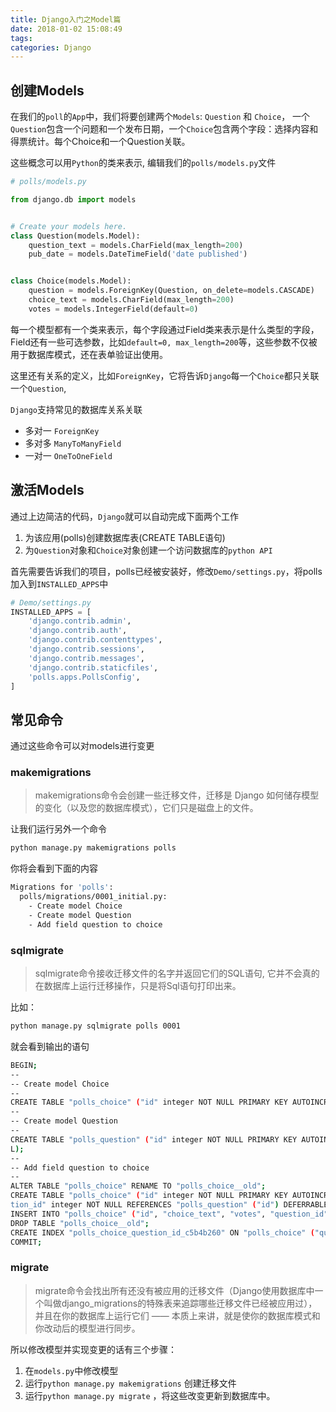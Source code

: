```yaml
---
title: Django入门之Model篇
date: 2018-01-02 15:08:49
tags:
categories: Django
---
```


## 创建Models

在我们的`poll`的`App`中，我们将要创建两个`Models`: `Question` 和 `Choice`， 一个`Question`包含一个问题和一个发布日期，一个`Choice`包含两个字段：选择内容和得票统计。每个Choice和一个Question关联。

这些概念可以用`Python`的类来表示, 编辑我们的`polls/models.py`文件

```python
# polls/models.py

from django.db import models


# Create your models here.
class Question(models.Model):
    question_text = models.CharField(max_length=200)
    pub_date = models.DateTimeField('date published')


class Choice(models.Model):
    question = models.ForeignKey(Question, on_delete=models.CASCADE)
    choice_text = models.CharField(max_length=200)
    votes = models.IntegerField(default=0)
```

每一个模型都有一个类来表示，每个字段通过Field类来表示是什么类型的字段，Field还有一些可选参数，比如`default=0, max_length=200`等，这些参数不仅被用于数据库模式，还在表单验证出使用。


这里还有关系的定义，比如`ForeignKey`，它将告诉`Django`每一个`Choice`都只关联一个`Question`,

`Django`支持常见的数据库关系关联
- 多对一 `ForeignKey`
- 多对多 `ManyToManyField`
- 一对一 `OneToOneField`

## 激活Models

通过上边简洁的代码，`Django`就可以自动完成下面两个工作

1. 为该应用(polls)创建数据库表(CREATE TABLE语句)
2. 为`Question`对象和`Choice`对象创建一个访问数据库的`python API`

首先需要告诉我们的项目，polls已经被安装好，修改`Demo/settings.py`，将polls加入到`INSTALLED_APPS`中

```python
# Demo/settings.py
INSTALLED_APPS = [
    'django.contrib.admin',
    'django.contrib.auth',
    'django.contrib.contenttypes',
    'django.contrib.sessions',
    'django.contrib.messages',
    'django.contrib.staticfiles',
    'polls.apps.PollsConfig',
]
```

## 常见命令

通过这些命令可以对models进行变更

### makemigrations

> makemigrations命令会创建一些迁移文件，迁移是 Django 如何储存模型的变化（以及您的数据库模式），它们只是磁盘上的文件。

让我们运行另外一个命令

```bash
python manage.py makemigrations polls
```

你将会看到下面的内容

```bash
Migrations for 'polls':
  polls/migrations/0001_initial.py:
    - Create model Choice
    - Create model Question
    - Add field question to choice
```

### sqlmigrate

> sqlmigrate命令接收迁移文件的名字并返回它们的SQL语句, 它并不会真的在数据库上运行迁移操作，只是将Sql语句打印出来。

比如：

``` bash
python manage.py sqlmigrate polls 0001
```

就会看到输出的语句

```bash
BEGIN;
--
-- Create model Choice
--
CREATE TABLE "polls_choice" ("id" integer NOT NULL PRIMARY KEY AUTOINCREMENT, "choice_text" varchar(200) NOT NULL, "votes" integer NOT NULL);
--
-- Create model Question
--
CREATE TABLE "polls_question" ("id" integer NOT NULL PRIMARY KEY AUTOINCREMENT, "question_text" varchar(200) NOT NULL, "pub_date" datetime NOT NUL
L);
--
-- Add field question to choice
--
ALTER TABLE "polls_choice" RENAME TO "polls_choice__old";
CREATE TABLE "polls_choice" ("id" integer NOT NULL PRIMARY KEY AUTOINCREMENT, "choice_text" varchar(200) NOT NULL, "votes" integer NOT NULL, "ques
tion_id" integer NOT NULL REFERENCES "polls_question" ("id") DEFERRABLE INITIALLY DEFERRED);
INSERT INTO "polls_choice" ("id", "choice_text", "votes", "question_id") SELECT "id", "choice_text", "votes", NULL FROM "polls_choice__old";
DROP TABLE "polls_choice__old";
CREATE INDEX "polls_choice_question_id_c5b4b260" ON "polls_choice" ("question_id");
COMMIT;

```

### migrate

> migrate命令会找出所有还没有被应用的迁移文件（Django使用数据库中一个叫做django_migrations的特殊表来追踪哪些迁移文件已经被应用过），并且在你的数据库上运行它们 —— 本质上来讲，就是使你的数据库模式和你改动后的模型进行同步。

所以修改模型并实现变更的话有三个步骤：
1. 在`models.py`中修改模型
1. 运行`python manage.py makemigrations` 创建迁移文件
1. 运行`python manage.py migrate` ，将这些改变更新到数据库中。